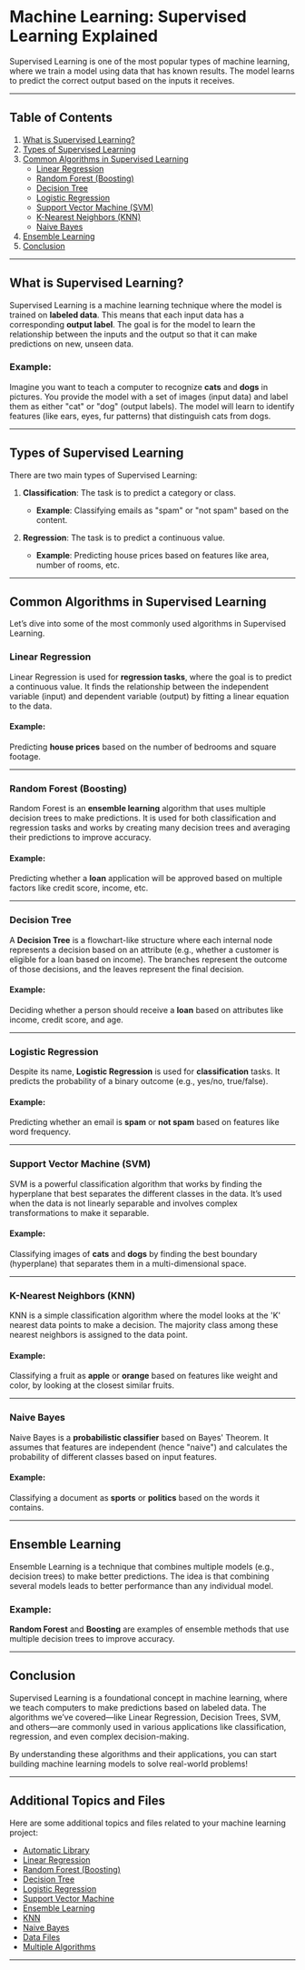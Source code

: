 # Machine Learning: Supervised Learning Explained

Supervised Learning is one of the most popular types of machine learning, where we train a model using data that has known results. The model learns to predict the correct output based on the inputs it receives.

---

## Table of Contents
1. [What is Supervised Learning?](#what-is-supervised-learning)
2. [Types of Supervised Learning](#types-of-supervised-learning)
3. [Common Algorithms in Supervised Learning](#common-algorithms-in-supervised-learning)
    - [Linear Regression](#linear-regression)
    - [Random Forest (Boosting)](#random-forest-boosting)
    - [Decision Tree](#decision-tree)
    - [Logistic Regression](#logistic-regression)
    - [Support Vector Machine (SVM)](#support-vector-machine-svm)
    - [K-Nearest Neighbors (KNN)](#k-nearest-neighbors-knn)
    - [Naive Bayes](#naive-bayes)
4. [Ensemble Learning](#ensemble-learning)
5. [Conclusion](#conclusion)

---

## What is Supervised Learning?

Supervised Learning is a machine learning technique where the model is trained on **labeled data**. This means that each input data has a corresponding **output label**. The goal is for the model to learn the relationship between the inputs and the output so that it can make predictions on new, unseen data.

### Example:
Imagine you want to teach a computer to recognize **cats** and **dogs** in pictures. You provide the model with a set of images (input data) and label them as either "cat" or "dog" (output labels). The model will learn to identify features (like ears, eyes, fur patterns) that distinguish cats from dogs.

---

## Types of Supervised Learning

There are two main types of Supervised Learning:

1. **Classification**: The task is to predict a category or class.
    - **Example**: Classifying emails as "spam" or "not spam" based on the content.
    
2. **Regression**: The task is to predict a continuous value.
    - **Example**: Predicting house prices based on features like area, number of rooms, etc.

---

## Common Algorithms in Supervised Learning

Let’s dive into some of the most commonly used algorithms in Supervised Learning.

### Linear Regression

Linear Regression is used for **regression tasks**, where the goal is to predict a continuous value. It finds the relationship between the independent variable (input) and dependent variable (output) by fitting a linear equation to the data.

#### Example:
Predicting **house prices** based on the number of bedrooms and square footage.

---

### Random Forest (Boosting)

Random Forest is an **ensemble learning** algorithm that uses multiple decision trees to make predictions. It is used for both classification and regression tasks and works by creating many decision trees and averaging their predictions to improve accuracy.

#### Example:
Predicting whether a **loan** application will be approved based on multiple factors like credit score, income, etc.

---

### Decision Tree

A **Decision Tree** is a flowchart-like structure where each internal node represents a decision based on an attribute (e.g., whether a customer is eligible for a loan based on income). The branches represent the outcome of those decisions, and the leaves represent the final decision.

#### Example:
Deciding whether a person should receive a **loan** based on attributes like income, credit score, and age.

---

### Logistic Regression

Despite its name, **Logistic Regression** is used for **classification** tasks. It predicts the probability of a binary outcome (e.g., yes/no, true/false).

#### Example:
Predicting whether an email is **spam** or **not spam** based on features like word frequency.

---

### Support Vector Machine (SVM)

SVM is a powerful classification algorithm that works by finding the hyperplane that best separates the different classes in the data. It’s used when the data is not linearly separable and involves complex transformations to make it separable.

#### Example:
Classifying images of **cats** and **dogs** by finding the best boundary (hyperplane) that separates them in a multi-dimensional space.

---

### K-Nearest Neighbors (KNN)

KNN is a simple classification algorithm where the model looks at the 'K' nearest data points to make a decision. The majority class among these nearest neighbors is assigned to the data point.

#### Example:
Classifying a fruit as **apple** or **orange** based on features like weight and color, by looking at the closest similar fruits.

---

### Naive Bayes

Naive Bayes is a **probabilistic classifier** based on Bayes' Theorem. It assumes that features are independent (hence "naive") and calculates the probability of different classes based on input features.

#### Example:
Classifying a document as **sports** or **politics** based on the words it contains.

---

## Ensemble Learning

Ensemble Learning is a technique that combines multiple models (e.g., decision trees) to make better predictions. The idea is that combining several models leads to better performance than any individual model.

### Example:
**Random Forest** and **Boosting** are examples of ensemble methods that use multiple decision trees to improve accuracy.

---

## Conclusion

Supervised Learning is a foundational concept in machine learning, where we teach computers to make predictions based on labeled data. The algorithms we’ve covered—like Linear Regression, Decision Trees, SVM, and others—are commonly used in various applications like classification, regression, and even complex decision-making.

By understanding these algorithms and their applications, you can start building machine learning models to solve real-world problems!

---

## Additional Topics and Files

Here are some additional topics and files related to your machine learning project:

- [Automatic Library](./Automatic_library/)
- [Linear Regression](./Linear%20regression/)
- [Random Forest (Boosting)](./Random%20forest%20(Bosting)/)
- [Decision Tree](./Decesion%20Tree/)
- [Logistic Regression](./Logistic%20Regression/)
- [Support Vector Machine](./Support%20vector%20machine/)
- [Ensemble Learning](./Ensemmble%20learning/)
- [KNN](./Knn/)
- [Naive Bayes](./Navie%20Bayes/)
- [Data Files](./data/)
- [Multiple Algorithms](./Multiple%20Algorithm.ipynb)

---

